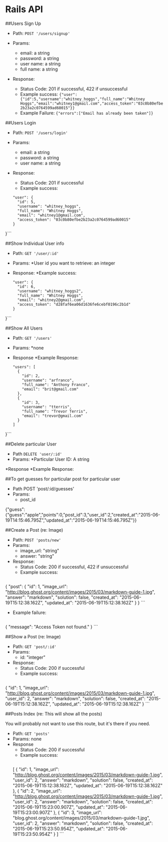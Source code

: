 # Rails API

##Users Sign Up
* Path: `POST '/users/signup'`
* Params:
  * email: a string
  * password: a string
  * user name: a string
  * full name: a string

* Response:
  * Status Code: 201 if successful, 422 if unsuccessful
  * Example success:
  ```{"user":{"id":5,"username":"whitney_hoggs","full_name":"Whitney Hoggs","email":"whitney1@gmail.com","access_token":"03c0b80efbe2b23a2c0764599ad60015"}}```
  * Example Failure:
  ```{"errors":["Email has already been taken"]}```

##Users Login
* Path: `POST '/users/login'`
* Params:
  * email: a string
  * password: a string
  * user name: a string

* Response:
  * Status Code: 201 if successful
  * Example success:
  ```{
  "user": {
    "id": 5,
    "username": "whitney_hoggs",
    "full_name": "Whitney Hoggs",
    "email": "whitney1@gmail.com",
    "access_token": "03c0b80efbe2b23a2c0764599ad60015"
  }
}```

##Show Individual User info
* Path: `GET '/user/:id'`
* Params:
  *User id you want to retrieve: an integer

* Response:
  *Example success: 
  ``` {
  "user": {
    "id": 6,
    "username": "whitney_hoggs2",
    "full_name": "Whitney Hoggs",
    "email": "whitney2@gmail.com",
    "access_token": "d28faf6ea06d1636fe6cebf0196c2b1d"
  }
}```

##Show All Users
* Path: `GET '/users'`
* Params:
  *none

* Response
  *Example Response:
  ``` {
  "users": [
    {
      "id": 2,
      "username": "arfranco",
      "full_name": "Anthony Franco",
      "email": "brit@gmail.com"
    },
    {
      "id": 3,
      "username": "tterris",
      "full_name": "Trevor Terris",
      "email": "trevor@gmail.com"
    }
  ]
}```

##Delete particular User
* Path `DELETE 'user/:id'`
* Params: 
  *Particular User ID: A string

*Response
  *Example Response:


##To get guesses for particular post for particular user
* Path  POST 'post/:id/guesses'
* Params:
  * post_id

{"guess":{"guess":"apple","points":0,"post_id":3,"user_id":2,"created_at":"2015-06-19T14:15:46.795Z","updated_at":"2015-06-19T14:15:46.795Z"}}



##Create a Post (re: Image)

* Path: ` POST 'posts/new' ` 
* Params: 
  * image_url: "string"
  * answer: "string"
* Response: 
  * Status Code: 200 if successful, 422 if unsuccessful
  * Example success: 
    ``` 
{
  "post": {
    "id": 1,
    "image_url": "http://blog.ghost.org/content/images/2015/03/markdown-guide-1.jpg",
    "answer": "markdown",
    "solution": false,
    "created_at": "2015-06-19T15:12:38.162Z",
    "updated_at": "2015-06-19T15:12:38.162Z"
  }
}
    ```
  * Example failure:
    ```
{
  "message": "Access Token not found."
}
    ```

##Show a Post (re: Image)

* Path: ` GET 'post/:id' `
* Params: 
  * id: "integer"
* Response:
  * Status Code: 200 if successful
  * Example success:
    ```
{
  "id": 1,
  "image_url": "http://blog.ghost.org/content/images/2015/03/markdown-guide-1.jpg",
  "user_id": 2,
  "answer": "markdown",
  "solution": false,
  "created_at": "2015-06-19T15:12:38.162Z",
  "updated_at": "2015-06-19T15:12:38.162Z"
}
    ```

##Posts Index (re: This will show all the posts)

You will probably not want to use this route, but it's there if you need.

* Path: ` GET 'posts' `
* Params: none
* Response
    * Status Code: 200 if successful
    * Example success:
      ```
  [
  {
    "id": 1,
    "image_url": "http://blog.ghost.org/content/images/2015/03/markdown-guide-1.jpg",
    "user_id": 2,
    "answer": "markdown",
    "solution": false,
    "created_at": "2015-06-19T15:12:38.162Z",
    "updated_at": "2015-06-19T15:12:38.162Z"
  },
  {
    "id": 2,
    "image_url": "http://blog.ghost.org/content/images/2015/03/markdown-guide-1.jpg",
    "user_id": 2,
    "answer": "markdown",
    "solution": false,
    "created_at": "2015-06-19T15:23:00.907Z",
    "updated_at": "2015-06-19T15:23:00.907Z"
  },
  {
    "id": 3,
    "image_url": "blog.ghost.org/content/images/2015/03/markdown-guide-1.jpg",
    "user_id": 2,
    "answer": "markdown",
    "solution": false,
    "created_at": "2015-06-19T15:23:50.954Z",
    "updated_at": "2015-06-19T15:23:50.954Z"
  } ]
      ```
